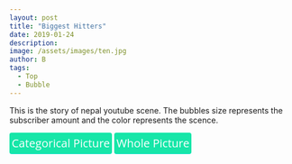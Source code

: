 ```yaml
---
layout: post
title: "Biggest Hitters"
date: 2019-01-24
description: 
image: /assets/images/ten.jpg
author: B
tags: 
  - Top
  - Bubble
---
```

<p>This is the story of nepal youtube scene. The bubbles size represents the subscriber amount and the 
			color represents the scence.</p>
<button id="separate">Categorical Picture</button>
<button id="Overall">Whole Picture</button>
<div id="chart"></div>
<style>
button {
  background: transparent;
  border: 0;
  padding: 0;
  cursor: pointer;
  outline: 0;
  -webkit-appearance: none;
}
button {
  display: inline-block;
  position: relative;
  padding: 5px 4px;
  top: 0;
  font-size: 20px;
  font-family: "Open Sans", Helvetica;
  border-radius: 4px;
  border-bottom: 1px solid rgba(10, 224, 207, 0.733);
  background: rgb(22, 230, 168);
  color: #fff;
  box-shadow: 0px 0px 0px rgba( 15, 165, 60, 0.1 );
  -webkit-transform: translateZ(0);
     -moz-transform: translateZ(0);
      -ms-transform: translateZ(0);
          transform: translateZ(0);
  -webkit-transition: all 0.2s ease;
     -moz-transition: all 0.2s ease;
      -ms-transition: all 0.2s ease;
          transition: all 0.2s ease;
}
button:hover {
  top: -10px;
  box-shadow: 0px 10px 10px rgba( 15, 165, 60, 0.2 );
  -webkit-transform: rotateX(20deg);
     -moz-transform: rotateX(20deg);
      -ms-transform: rotateX(20deg);
          transform: rotateX(20deg);
}
button:active {
  top: 0px;
  box-shadow: 0px 0px 0px rgba( 15, 165, 60, 0.0 );
  background: rgba( 20, 224, 133, 1 );
}
div.tooltip {
  display: block;
  position: absolute;
  text-align: center;
  width: 300px;
  height: 30px;
  padding: 2px;
  font: 12px sans-serif;
  background: lightsteelblue;
  border: 0px;
  border-radius: 8px;
  pointer-events: none;
}
.label{
  font-size : 10px;
}
.swatch{
  height: 10px;
  width: 10px;
}
.legendTitle{
  font-size :10px;
}
</style>
<script src="https://d3js.org/d3.v4.min.js"></script>
<script src="https://unpkg.com/d3-force-attract@latest"></script>
<script src="https://unpkg.com/d3-force-cluster@latest"></script>
<script src="https://cdnjs.cloudflare.com/ajax/libs/d3-legend/2.13.0/d3-legend.js"></script>
<script>
margin= { top: 20, right: 25, bottom: 20, left: 25 };
width = window.innerWidth - margin.left - margin.right;
height = 900 - margin.top - margin.bottom;
var t = d3.transition()
        .duration(200)
        .delay(function(d, i) { return i * 5; })
        .ease(d3.easeLinear);
var v = d3.transition()
		.duration(900)
        .ease(d3.easeLinear);
var x = d3.scalePoint()
		.domain(["Vlogger", "Music Channel", "Web Channel"])
        .range([0,800]);        
var legendColor = d3.scaleOrdinal()
		.domain(["Vlogger", "Music Channel", "Web Channel"])
		.range(["#ff0000", '#ffad33', '#09d9ff']);
var svg = d3.select("#chart").append("svg")
	.attr("viewBox", "0 0 800 900")
	.append("g")
  .attr("transform","translate(0,0)");		
var radiusScale = d3.scaleSqrt().domain([10, 5000000]).range([1,50]);
var ordinalScale = d3.scaleOrdinal()
		.domain(function(d){
			return d.category.toLowerCase()
		}).range(['#ff0000', '#ffad33', '#09d9ff']);	    
var forceX = d3.forceX(function(d){
	if (d.category === "vlogger"){
		return 100 
	}else if (d.category === "musicChannel"){
		return 300
	}else{
		return 500
	}
	}).strength(0.5);
var together = d3.forceX(function(){
	return width/2
	}).strength(0.05);
var collides = d3.forceCollide(function(d){
	return radiusScale(d.subscriber)+3;
	});
var simulation = d3.forceSimulation()
    .force('center', d3.forceCenter(width/4, height/3))
	.force("x", together)
	.force("y", d3.forceY(height/2).strength(0.05))
    .force("collide",collides);
var transitionTime = 3000;
var t = d3.timer(function (elapsed) {
  var dt = elapsed / transitionTime;
  simulation.force('collide').strength(Math.pow(dt, 2) * 0.7);
  if (dt >= 1.0) t.stop();
});
d3.queue()
	.defer(d3.json, "/data/top.json")
	.await(ready)	;
var div = d3.select("#chart").append("div")
	.attr("class", "tooltip")
	.style("z-index", "10")
    .style("opacity", 0);
function ready(error,data){
    dataIndex = [10,25,50];
    redraw(dataIndex);
    var legend = svg.append("g")
        .attr("class", "legendOrdinal")
        .attr("transform", "translate(10,10)");
    var legendOrdinal = d3.legendColor()
                .scale(legendColor)
                .orient("vertical")
                 .title("Color shows the channels category");
    svg.select(".legendOrdinal")
        .call(legendOrdinal);
    var circles = svg.selectAll(".artist")
		.data(data)
		.enter().append("circle")
		.attr("class","artist")
		.attr("r",function(d){
			return radiusScale(d.subscriber)
		})
		.attr("fill",function(d){
		    return ordinalScale(d.category.toLowerCase())
		})
		.on('mouseover',function(d){
			d3.select(this)
    	    .transition()
    		.attr('r', function(d){
				return radiusScale(d.subscriber) *1.5
			})
			.attr('stroke', 'black');
			div.transition()
			.duration(3)
			.style("opacity", .9);
		 div.html( d.name +" : " + d.subscriber + " subscriber")
			.style("left", (d3.event.pageX) + "px")
			.style("top", (d3.event.pageY - 28) + "px");
		})
			.on('mouseout',function(d){
			d3.select(this)
    		.transition()
    		.attr('r', function(d){
				return radiusScale(d.subscriber)
			})
			.attr('stroke', '');
			div.transition()
				  .duration(500)
				  .style("opacity", 0);
			});
    d3.select("#separate")
		.on('click',function(){
             svg.selectAll(".index").remove();
             svg.selectAll(".textIndex").remove();
            simulation
				.force("x", forceX)
        .alphaTarget(0.05)
				.restart()
				})
        .transition(v);          
	d3.select("#Overall")
		.on('click', function(){
            redraw(dataIndex);
			simulation
                .force("x", d3.forceX(width/2).strength(0.25))
				.alphaTarget(0.05)
                .restart()
            })
			.transition(t);			
	simulation.nodes(data)
        .on("tick",ticked);
function ticked(){
		circles
		    .attr("cx", function(d){
				return d.x
		   	})
			.attr("cy",function(d){
				return d.y
			});
		}		
}
function redraw(data){
    svg.selectAll(".textIndex")
        .data([1])
        .enter()
        .append("text")
        .attr("class", "textIndex")
        .text("The size of the bubble represents the number of subscriber")
        .style("font-size","10px")
        .attr("transform", "translate(280,20)");
    svg.selectAll(".index")
        .data(data)
        .enter().append("circle")
        .attr("cx" ,function(d){
            return 100 + d;
        })
        .attr("class", "index")
        .attr("r", function(d){
            return d
        })
        .attr("transform", "translate(240,50) rotate(-90 80 80)")
        .style("stroke-dasharray", ("2,1")) 
        .style("stroke", "black")
        .style("fill", "none")
        .text("The size defines subscriber");
}
</script>